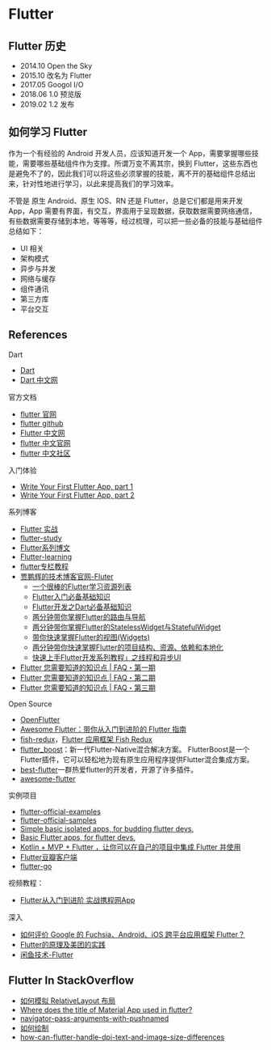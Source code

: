 # Flutter

## Flutter 历史

- 2014.10 Open the Sky
- 2015.10 改名为 Flutter
- 2017.05 Googol I/O
- 2018.06 1.0 预览版
- 2019.02 1.2 发布

## 如何学习 Flutter

作为一个有经验的 Android 开发人员，应该知道开发一个 App，需要掌握哪些技能，需要哪些基础组件作为支撑。所谓万变不离其宗，换到 Flutter，这些东西也是避免不了的，因此我们可以将这些必须掌握的技能，离不开的基础组件总结出来，针对性地进行学习，以此来提高我们的学习效率。

不管是 原生 Android、原生 IOS、RN 还是 Flutter，总是它们都是用来开发 App，App 需要有界面，有交互，界面用于呈现数据，获取数据需要网络通信，有些数据需要存储到本地，等等等，经过梳理，可以把一些必备的技能与基础组件总结如下：

- UI 相关
- 架构模式
- 异步与并发
- 网络与缓存
- 组件通讯
- 第三方库
- 平台交互

## References

Dart

- [Dart](https://www.dartlang.org/)
- [Dart 中文网](http://dart.goodev.org/)

官方文档

- [flutter 官网](https://flutter.dev/)
- [flutter github](https://github.com/flutter/flutter)
- [Flutter 中文网](http://doc.flutter-dev.cn/)
- [flutter 中文官网](https://flutterchina.club/)
- [flutter 中文社区](https://flutter-io.cn/)

入门体验

- [Write Your First Flutter App, part 1](https://codelabs.developers.google.com/codelabs/first-flutter-app-pt1/#0)
- [Write Your First Flutter App, part 2](https://codelabs.developers.google.com/codelabs/first-flutter-app-pt2/#1)

系列博客

- [Flutter 实战](https://book.flutterchina.club/)
- [flutter-study](https://github.com/yang7229693/flutter-study)
- [Flutter系列博文](https://www.jianshu.com/p/399c01657920)
- [Flutter-learning](https://github.com/AweiLoveAndroid/Flutter-learning)
- [flutter专栏教程](http://blog.csdn.net/column/details/13593.html)
- [贾鹏辉的技术博客官网-Fluter](http://www.devio.org/tags/#Flutter)
  - [一个很棒的Flutter学习资源列表](http://www.devio.org/2018/09/09/awesome-flutter/)
  - [Flutter入门必备基础知识](http://www.imooc.com/article/282911)
  - [Flutter开发之Dart必备基础知识](https://www.imooc.com/article/282910)
  - [两分钟带你掌握Flutter的路由与导航](http://www.devio.org/2019/03/31/flutter-router-navigator/)
  - [两分钟带你掌握Flutter的StatelessWidget与StatefulWidget](http://www.devio.org/2019/03/23/flutter-statelesswidget-statefulwidget/)
  - [带你快速掌握Flutter的视图(Widgets)](http://www.devio.org/2019/03/16/flutter-views/)
  - [两分钟带你快速掌握Flutter的项目结构、资源、依赖和本地化](http://www.devio.org/2019/04/02/flutter-project-structure-resources-dependencies-and-localization/)
  - [快速上手Flutter开发系列教程」之线程和异步UI](http://www.devio.org/2019/03/16/thread-and-asynchronous-ui/)
- [Flutter 您需要知道的知识点 | FAQ・第一期](https://mp.weixin.qq.com/s?__biz=MzAwODY4OTk2Mg==&mid=2652048481&idx=1&sn=3775bb6e61b9b4d7d7c5a48871a13807&chksm=808cac24b7fb2532858b94dc45f1ec4f8ec83f28f186e0cbc53a40034b3398feddea553e3054&scene=21#wechat_redirect)
- [Flutter 您需要知道的知识点 | FAQ・第二期](https://mp.weixin.qq.com/s?__biz=MzAwODY4OTk2Mg==&mid=2652048715&idx=1&sn=c8346d2603f311301d719d5374cc77ea&chksm=808cad0eb7fb241864557d2bc08cacc2efeb76a27d3a6b849d2df44ccbddfa13c3e1b1db0f85&scene=21#wechat_redirect)
- [Flutter 您需要知道的知识点 | FAQ・第三期](https://mp.weixin.qq.com/s/qXNbT-pJ4wnKANhUsyn2xw)

Open Source

- [OpenFlutter](https://github.com/OpenFlutter)
- [Awesome Flutter：带你从入门到进阶的 Flutter 指南](https://juejin.im/post/5b2869e66fb9a00e5f3e861f)
- [fish-redux](https://github.com/alibaba/fish-redux)，[Flutter 应用框架 Fish Redux](https://mp.weixin.qq.com/s/JiCsU6qoIFJPct0FyYn8eA)
- [flutter_boost](https://github.com/alibaba/flutter_boost)：新一代Flutter-Native混合解决方案。 FlutterBoost是一个Flutter插件，它可以轻松地为现有原生应用程序提供Flutter混合集成方案。
- [best-flutter](https://github.com/best-flutter)一群热爱flutter的开发者，开源了许多插件。
- [awesome-flutter](https://github.com/Solido/awesome-flutter)

实例项目

- [flutter-official-examples](https://github.com/flutter/flutter/blob/master/examples/README.md)
- [flutter-official-samples](https://github.com/flutter/samples)
- [Simple basic isolated apps, for budding flutter devs.](https://github.com/nisrulz/flutter-examples)
- [Basic Flutter apps, for flutter devs.](https://github.com/iampawan/FlutterExampleApps)
- [Kotlin + MVP + Flutter ，让你可以在自己的项目中集成 Flutter 并使用](https://juejin.im/post/5b7cf52e51882542c963f0f1)
- [Flutter豆瓣客户端](https://github.com/kaina404/FlutterDouBan)
- [flutter-go](https://github.com/alibaba/flutter-go)

视频教程：

- [Flutter从入门到进阶 实战携程网App](https://coding.imooc.com/class/chapter/321.html)

深入

- [如何评价 Google 的 Fuchsia、Android、iOS 跨平台应用框架 Flutter？](https://www.zhihu.com/question/50156415)
- [Flutter的原理及美团的实践](https://mp.weixin.qq.com/s?__biz=MjM5NjQ5MTI5OA==&mid=2651748565&idx=1&sn=f92ce52627b680529c3c31e393779168&chksm=bd12a1988a65288eec838dbe64a31990f64baff2093f85ba8c75f581fcd5883947867d7a20a0&mpshare=1&scene=1&srcid=08095QIv3usd64vN4liBBi1c#rd)
- [闲鱼技术-Flutter](https://juejin.im/user/5ac2db47f265da2393774122/posts)

## Flutter In StackOverflow

- [如何模拟 RelativeLayout 布局](https://stackoverflow.com/questions/44396075/equivalent-of-relativelayout-in-flutter)
- [Where does the title of Material App used in flutter?](https://stackoverflow.com/questions/50615006/where-does-the-title-of-material-app-used-in-flutter)
- [navigator-pass-arguments-with-pushnamed](https://stackoverflow.com/questions/53304340/navigator-pass-arguments-with-pushnamed)
- [如何绘制](https://stackoverflow.com/questions/46241071/create-signature-area-for-mobile-app-in-dart-flutter)
- [how-can-flutter-handle-dpi-text-and-image-size-differences](https://stackoverflow.com/questions/44173641/how-can-flutter-handle-dpi-text-and-image-size-differences)